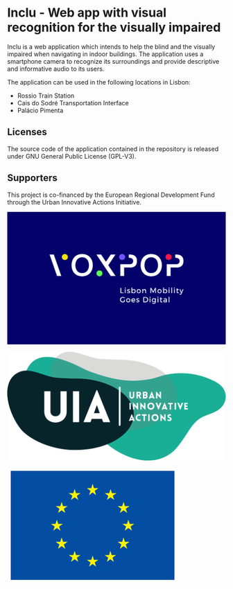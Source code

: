 # Inclu - Web app with visual recognition for the visually impaired

Inclu is a web application which intends to help the blind and the visually impaired when navigating in indoor buildings. The application uses a smartphone camera to recognize its surroundings and provide descriptive and informative audio to its users.

The application can be used in the following locations in Lisbon:
* Rossio Train Station
* Cais do Sodré Transportation Interface
* Palácio Pimenta

## Licenses

The source code of the application contained in the repository is released under GNU General Public License (GPL-V3). 

## Supporters

This project is co-financed by the European Regional Development Fund through the Urban Innovative Actions Initiative.

![alt text](https://github.com/AfonsoCunha/Inclu/blob/main/Docs/Images/VoxPop_Horizontal_Color.jpg?raw=true)

![alt text](https://github.com/AfonsoCunha/Inclu/blob/main/Docs/Images/Logo_UIA_couleur_Aplat.png?raw=true)

![alt text](https://github.com/AfonsoCunha/Inclu/blob/main/Docs/Images/Logo_EU_ERDF.png?raw=true)

